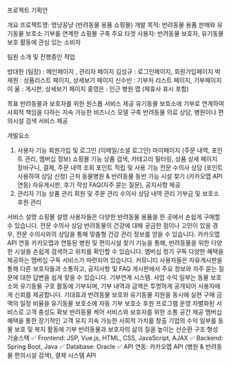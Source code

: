 
프로젝트 기획안	
	
개요
프로젝트명: 멍냥꽁냥 (반려동물 용품 쇼핑몰)
개발 목적: 반려동물 용품 판매와 유기동물 보호소 기부를 연계한 쇼핑몰 구축
주요 타겟 사용자: 반려동물 보호자, 유기동물 보호 활동에 관심 있는 소비자

팀원 소개 및 진행중인 작업

방대한 (팀장) : 메인페이지 , 관리자 페이지
김성규  : 로그인페이지, 회원가입페이지
박재원 : 상품리스트 페이지, 상세보기 페이지
신수빈 : 기부처 리스트 페이지, 기부페이지 
이  율 : 게시판, 상세보기 페이지
홍영은 : 인근 병원 맵 (제휴사 표시 포함)	
	
목표
반려동물과 보호자를 위한 원스톱 서비스 제공
유기동물 보호소에 기부로 연계하여 사회적 책임을 다하는 지속 가능한 비즈니스 모델 구축
반려동물 의료 상담, 병원이나 편의시설 검색 서비스 제공

개발요소
1) 사용자 기능
회원가입 및 로그인 (이메일/소셜 로그인)
마이페이지 (주문 내역, 포인트 관리, 멤버십 정보)
쇼핑몰 기능
상품 검색, 카테고리 필터링, 상품 상세 페이지
장바구니, 결제, 주문 내역 조회
포인트 적립 및 사용 기능
전문 수의사 상담 (포인트 사용하여 상담 신청)
근처 동물병원 & 반려동물 동반 가능 시설 찾기 (카카오맵 API 연동)
자유게시판, 후기 작성
FAQ(자주 묻는 질문), 공지사항 제공
2) 관리자 기능
상품 관리 
회원 및 주문 관리
수의사 상담 내역 관리
기부금 및 보호소 후원 관리


서비스 설명
쇼핑몰 설명
사용자들은 다양한 반려동물 용품을 한 곳에서 손쉽게 구매할 수 있습니다.
전문 수의사 상담
 반려동물의 건강에 대해 궁금한 점이나 고민이 있을 경우, 전문 수의사와의 상담을 통해 맞춤형 건강 관리 정보를 얻을 수 있습니다.
카카오맵 API 연동
카카오맵과 연동된 병원 및 편의시설 찾기 기능을 통해, 반려동물을 위한 다양한 시설을 손쉽게 검색하고 위치를 확인할 수 있습니다.
멤버십 정기 구독
다양한 혜택을 제공하는 멤버십 구독 서비스가 마련되어 있습니다.
커뮤니티 
사용자들은 자유게시판을 통해 다른 보호자들과 소통하고, 공지사항 및 FAQ 게시판에서 주요 정보와 자주 묻는 질문에 대한 답변을 쉽게 찾을 수 있습니다.
기부연계 시스템.
사업 수익 일부는 동물 보호소와 유기동물 구호 활동에 기부되며, 기부 내역과 금액은 투명하게 공개되어 사용자에게 신뢰를 제공합니다.
기대효과
반려동물 보호와 유기동물 지원을 동시에 실현
구매 금액의 일정 비율을 유기동물 보호소에 자동 기부
 보호소 후원 프로그램 운영 
차별화된 서비스로 고객 충성도 확보
반려동물 케어 서비스와 보호자를 위한 소통 공간 제공
멤버십 혜택을 통한 장기적인 고객 유지
지속 가능한 사회적 가치를 창출
기업의 수익 일부를 동물 보호 및 복지 활동에 기부
반려동물과 보호자의 삶의 질을 높이는 선순환 구조 형성
기술스택
✅ Frontend: JSP, Vue.js, HTML, CSS, JavaScript, AJAX
✅ Backend: Spring Boot, Java
✅ Database: Oracle
✅ API 연동: 카카오맵 API (병원 & 반려동물 편의시설 검색), 결제 시스템 API


